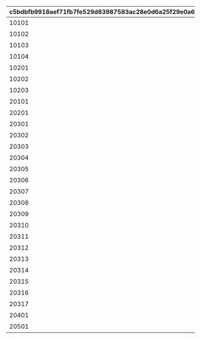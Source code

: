 |c5bdbfb9918aef71fb7fe529d83987583ac28e0d6a25f29e0a645790ad9f6243|a5bb6a68eb87b4da0dfe20d911154a68b0ef51c613b8a96b1acbb201e2132911|9888a9a66757bd8a5eb74aca65b0a7d1629efa678d4c7b241319b6fec04c8801|84da93a8ff369f889ef5fb30f2ae5b682805e121d035abaf3785a3ac735a302d|dbd32e10c0b31d383a480dd8db9aefec22ac6494b5a2abdffbafef1b31b8f5f5|5419254fd50fb7e86acee86123d02782259fce14dbfa9d010354c1f5716cc6ff|af09b28bc780cc657cfad509ac380da6b8e093dbae5e60511d1b01037ffe9f76|
| --- | --- | --- | --- | --- | --- | --- |
|10101|101|アニメ プリンセスコネクト！Re:Dive 1 封入特典|2020-08-04 12:00:00|2023/12/31 23:59:59|1|0|
|10102|101|アニメ プリンセスコネクト！Re:Dive 2 封入特典|2020-09-03 19:00:00|2023/12/31 23:59:59|1|0|
|10103|101|アニメ プリンセスコネクト！Re:Dive 3 封入特典|2020-10-01 17:00:00|2023/12/31 23:59:59|1|0|
|10104|101|アニメ プリンセスコネクト！Re:Dive 4 封入特典|2020-11-05 12:00:00|2023/12/31 23:59:59|1|0|
|10201|102|アニメ プリコネ！Re:Dive Season2 1巻 購入特典|2022-03-21 00:00:00|2026/12/31 23:59:59|1|0|
|10202|102|アニメ プリコネ！Re:Dive Season2 2巻 購入特典|2022-04-18 00:00:00|2026/12/31 23:59:59|1|0|
|10203|102|アニメ プリコネ！Re:Dive Season2 3巻 購入特典|2022-05-16 00:00:00|2026/12/31 23:59:59|1|0|
|20101|201|週刊ファミ通6月3日号（5月20日発売） 封入特典|2021-05-19 00:00:00|2022/05/19 23:59:59|1|0|
|20201|202|公式アートワークス Vol.3 発売記念アイテム|2021-07-30 00:00:00|2030/07/30 23:59:59|1|0|
|20301|203|プリコネフェス2023　リアルガチャ|2023-01-15 15:00:00|2024/01/31 23:59:59|3|1|
|20302|203|プリコネフェス2023　リアルガチャ|2023-01-15 15:00:00|2024/01/31 23:59:59|3|1|
|20303|203|プリコネフェス2023　リアルガチャ|2023-01-15 15:00:00|2024/01/31 23:59:59|3|1|
|20304|203|プリコネフェス2023　リアルガチャ|2023-01-15 15:00:00|2024/01/31 23:59:59|3|1|
|20305|203|プリコネフェス2023　リアルガチャ|2023-01-15 15:00:00|2024/01/31 23:59:59|3|1|
|20306|203|プリコネフェス2023　リアルガチャ|2023-01-15 15:00:00|2024/01/31 23:59:59|3|1|
|20307|203|プリコネフェス2023　リアルガチャ|2023-01-15 15:00:00|2024/01/31 23:59:59|3|1|
|20308|203|プリコネフェス2023　リアルガチャ|2023-01-15 15:00:00|2024/01/31 23:59:59|3|1|
|20309|203|プリコネフェス2023　リアルガチャ|2023-01-15 15:00:00|2024/01/31 23:59:59|3|1|
|20310|203|プリコネフェス2023　リアルガチャ|2023-01-15 15:00:00|2024/01/31 23:59:59|3|1|
|20311|203|プリコネフェス2023　リアルガチャ|2023-01-15 15:00:00|2024/01/31 23:59:59|3|1|
|20312|203|プリコネフェス2023　リアルガチャ|2023-01-15 15:00:00|2024/01/31 23:59:59|3|1|
|20313|203|プリコネフェス2023　リアルガチャ|2023-01-15 15:00:00|2024/01/31 23:59:59|3|1|
|20314|203|プリコネフェス2023　リアルガチャ|2023-01-15 15:00:00|2024/01/31 23:59:59|3|1|
|20315|203|プリコネフェス2023　リアルガチャ|2023-01-15 15:00:00|2024/01/31 23:59:59|3|1|
|20316|203|プリコネフェス2023　リアルガチャ|2023-01-15 15:00:00|2024/01/31 23:59:59|3|1|
|20317|203|プリコネフェス2023　リアルガチャ|2023-01-15 15:00:00|2024/01/31 23:59:59|3|1|
|20401|204|キャラクターソングアルバムVol.5 購入特典|2024-02-14 00:00:00|2025/02/13 23:59:59|1|0|
|20501|205|サウンドトラックVol.6 購入特典|2024-02-14 00:00:00|2025/02/13 23:59:59|1|0|